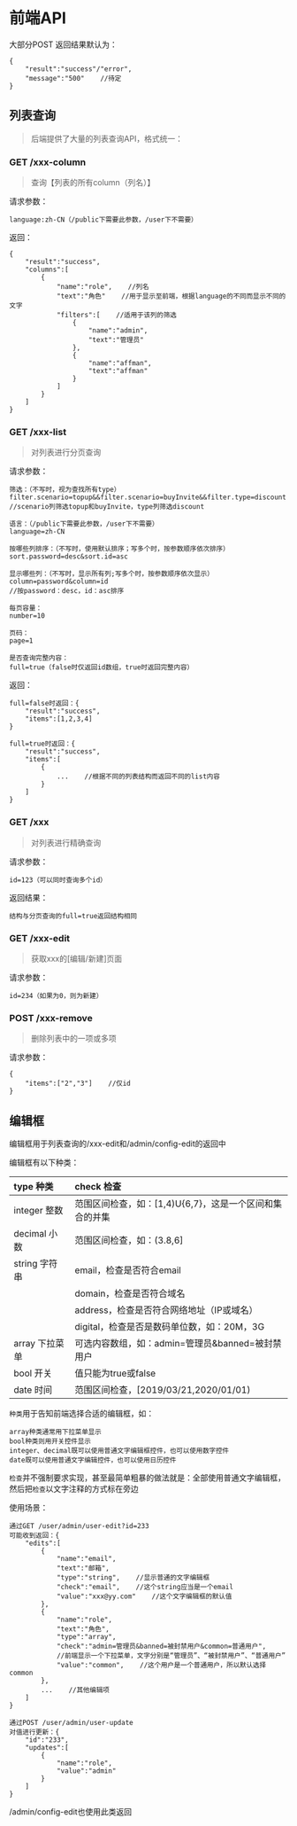 # 前端API

大部分POST 返回结果默认为：

```text
{
    "result":"success"/"error",
    "message":"500"    //待定
}
```



## 列表查询

> 后端提供了大量的列表查询API，格式统一：

### GET /xxx-column

> 查询【列表的所有column（列名）】

请求参数：

```text
language:zh-CN（/public下需要此参数，/user下不需要）
```

返回：

```text
{
    "result":"success",
    "columns":[
        {
            "name":"role",    //列名
            "text":"角色"    //用于显示至前端，根据language的不同而显示不同的文字
            "filters":[    //适用于该列的筛选
                {
                    "name":"admin",
                    "text":"管理员"
                },
                {
                    "name":"affman",
                    "text":"affman"
                }
            ]
        }
    ]
}
```

### GET /xxx-list

> 对列表进行分页查询

请求参数：

```text
筛选：（不写时，视为查找所有type）
filter.scenario=topup&&filter.scenario=buyInvite&&filter.type=discount
//scenario列筛选topup和buyInvite，type列筛选discount

语言：（/public下需要此参数，/user下不需要）
language=zh-CN

按哪些列排序：（不写时，使用默认排序；写多个时，按参数顺序依次排序）
sort.password=desc&sort.id=asc

显示哪些列：（不写时，显示所有列;写多个时，按参数顺序依次显示）
column=password&column=id
//按password：desc，id：asc排序

每页容量：
number=10

页码：
page=1

是否查询完整内容：
full=true（false时仅返回id数组，true时返回完整内容）
```

返回：

```text
full=false时返回：{
    "result":"success",
    "items":[1,2,3,4]
}

full=true时返回：{
    "result":"success",
    "items":[
        {
            ...    //根据不同的列表结构而返回不同的list内容
        }
    ]
}
```

### GET /xxx

> 对列表进行精确查询

请求参数：

```text
id=123（可以同时查询多个id）
```

返回结果：

```text
结构与分页查询的full=true返回结构相同
```

### GET /xxx-edit

> 获取xxx的\[编辑/新建\]页面

请求参数：

```text
id=234（如果为0，则为新建）
```

### POST /xxx-remove

> 删除列表中的一项或多项

请求参数：

```text
{
    "items":["2","3"]    //仅id
}
```

## 编辑框

编辑框用于列表查询的/xxx-edit和/admin/config-edit的返回中

编辑框有以下种类：

| type 种类 | check 检查 |
| :--- | :--- |
| integer 整数 | 范围区间检查，如：\[1,4\)U{6,7}，这是一个区间和集合的并集 |
| decimal 小数 | 范围区间检查，如：\(3.8,6\] |
| string 字符串 | email，检查是否符合email |
|  | domain，检查是否符合域名 |
|  | address，检查是否符合网络地址（IP或域名） |
|  | digital，检查是否是数码单位数，如：20M，3G |
| array 下拉菜单 | 可选内容数组，如：admin=管理员&banned=被封禁用户 |
| bool 开关 | 值只能为true或false |
| date 时间 | 范围区间检查，\[2019/03/21,2020/01/01\) |

`种类`用于告知前端选择合适的编辑框，如：

```text
array种类通常用下拉菜单显示
bool种类则用开关控件显示
integer、decimal既可以使用普通文字编辑框控件，也可以使用数字控件
date既可以使用普通文字编辑控件，也可以使用日历控件
```

`检查`并不强制要求实现，甚至最简单粗暴的做法就是：全部使用普通文字编辑框，然后把`检查`以文字注释的方式标在旁边

使用场景：

```text
通过GET /user/admin/user-edit?id=233
可能收到返回：{
    "edits":[
        {
            "name":"email",
            "text":"邮箱",
            "type":"string",    //显示普通的文字编辑框
            "check":"email",    //这个string应当是一个email
            "value":"xxx@yy.com"    //这个文字编辑框的默认值
        },
        {
            "name":"role",
            "text":"角色",
            "type":"array",
            "check":"admin=管理员&banned=被封禁用户&common=普通用户",
            //前端显示一个下拉菜单，文字分别是“管理员”、“被封禁用户”、“普通用户”
            "value":"common",    //这个用户是一个普通用户，所以默认选择common
        },
        ...    //其他编辑项
    ]
}

通过POST /user/admin/user-update
对值进行更新：{
    "id":"233",
    "updates":[
        {
            "name":"role",
            "value":"admin"
        }
    ]
}
```

/admin/config-edit也使用此类返回

